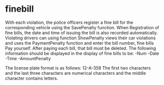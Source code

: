 # finebill
With each violation, the police officers register a fine bill for the corresponding vehicle using the SavePenalty function. When
Registration of fine bills, the date and time of issuing the bill is also recorded automatically. Violating drivers can using function
ShowPenalty views their car violations and uses the PaymentPenalty function and enter the bill number, fine bills
Pay yourself. After paying each bill, that bill must be deleted. The following information should be displayed in the display of fine bills
to be:
-Num 
-Date
-Time
-AmountPenalty

The license plate format is as follows:
12-A-358
The first two characters and the last three characters are numerical characters and the middle character contains letters.
